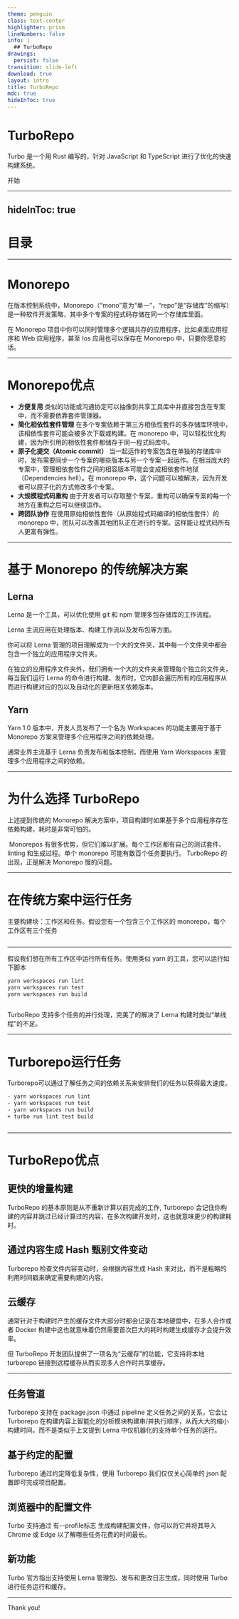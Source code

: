 ```yaml
---
theme: penguin
class: text-center
highlighter: prism
lineNumbers: false
info: |
  ## TurboRepo
drawings:
  persist: false
transition: slide-left
download: true
layout: intro
title: TurboRepo
mdc: true
hideInToc: true
---
```


# TurboRepo

Turbo 是一个用 Rust 编写的，针对 JavaScript 和 TypeScript 进行了优化的快速构建系统。

<div class="pt-12">
  <span @click="$slidev.nav.next" class="px-2 py-1 rounded cursor-pointer" hover="bg-white bg-opacity-10">
    开始 <carbon:arrow-right class="inline"/>
  </span>
</div>


---
hideInToc: true
---
# 目录
<div class="mb-6"></div>
<Toc maxDepth="1"></Toc>

---

# Monorepo
在版本控制系统中，Monorepo（“mono”意为“单一”，“repo”是“存储库”的缩写）是一种软件开发策略，其中多个专案的程式码存储在同一个存储库里面。

在 Monorepo 项目中你可以同时管理多个逻辑共存的应用程序，比如桌面应用程序和 Web 应用程序，甚至 Ios 应用也可以保存在 Monorepo 中，只要你愿意的话。

---

# Monorepo优点

- **方便复用**
类似的功能或沟通协定可以抽像到共享工具库中并直接包含在专案中，而不需要依靠套件管理器。
- **简化相依性套件管理**
在多个专案依赖于第三方相依性套件的多存储库环境中，该相依性套件可能会被多次下载或构建。在 monorepo 中，可以轻松优化构建，因为所引用的相依性套件都储存于同一程式码库中。
- **原子化提交（Atomic commit）**
当一起运作的专案包含在单独的存储库中时，发布需要同步一个专案的哪些版本与另一个专案一起运作。在相当庞大的专案中，管理相依套性件之间的相容版本可能会变成相依套件地狱（Dependencies hell）。在 monorepo 中，这个问题可以被解决，因为开发者可以原子化的方式修改多个专案。
- **大规模程式码重构**
由于开发者可以存取整个专案，重构可以确保专案的每一个地方在重构之后可以继续运作。
- **跨团队协作**
在使用原始相依性套件（从原始程式码编译的相依性套件）的 monorepo 中，团队可以改善其他团队正在进行的专案。这样能让程式码所有人更富有弹性。

---

# 基于 Monorepo 的传统解决方案

## Lerna

Lerna 是一个工具，可以优化使用 git 和 npm 管理多包存储库的工作流程。

Lerna 主流应用在处理版本、构建工作流以及发布包等方面。

你可以将 Lerna 管理的项目理解成为一个大的文件夹，其中每一个文件夹中都会包含一个独立的应用程序文件夹。

在独立的应用程序文件夹外，我们拥有一个大的文件夹来管理每个独立的文件夹，每当我们运行 Lerna 的命令进行构建、发布时，它内部会遍历所有的应用程序从而进行构建对应的包以及自动化的更新相关依赖版本。

## Yarn

Yarn 1.0 版本中，开发人员发布了一个名为 Workspaces 的功能主要用于基于 Monorepo 方案来管理多个应用程序之间的依赖处理。

通常业界主流基于 Lerna 负责发布和版本控制，而使用 Yarn Workspaces 来管理多个应用程序之间的依赖。

---

# 为什么选择 TurboRepo

上述提到传统的 Monorepo 解决方案中，项目构建时如果基于多个应用程序存在依赖构建，耗时是非常可怕的。

<img src="/img/why-turborepo-problem.webp" alt="" srcset="">
Monorepos 有很多优势，但它们难以扩展。每个工作区都有自己的测试套件、linting 和生成过程。单个 monorepo 可能有数百个任务要执行。
TurboRepo 的出现，正是解决 Monorepo 慢的问题。

---

# 在传统方案中运行任务
主要构建块：工作区和任务。假设您有一个包含三个工作区的 monorepo，每个工作区有三个任务

<img src="/img/your-workspaces-excalidraw.webp" alt="" srcset="">

<!--
apps/web apps/doc 都依赖 packages/shared .当它们被构建（通过 build ）时，它们需要 packages/shared 首先被构建。
-->

---

假设我们想在所有工作区中运行所有任务。使用类似 yarn 的工具，您可以运行如下脚本
```sh
yarn workspaces run lint
yarn workspaces run test
yarn workspaces run build
```
<img src="/img/yarn-workspaces-excalidraw.webp" alt="" srcset="" class="h-80">

TurboRepo 支持多个任务的并行处理，完美了的解决了 Lerna 构建时类似“单线程”的不足。

<!--
这是运行这些任务的最慢方法。每个任务都需要等待前一个任务完成才能开始。为了改进这一点，我们需要一个可以多任务处理的工具。
-->

---

# Turborepo运行任务
Turborepo可以通过了解任务之间的依赖关系来安排我们的任务以获得最大速度。
```sh
- yarn workspaces run lint
- yarn workspaces run test
- yarn workspaces run build
+ turbo run lint test build
```
<img src="/img/turborepo-excalidraw.webp" alt="" srcset="" class="h-70">

<!-- Turborepo将在所有可用的CPU上尽可能多地执行任务 -->

---

# TurboRepo优点

## 更快的增量构建

TurboRepo 的基本原则是从不重新计算以前完成的工作, Turborepo 会记住你构建的内容并跳过已经计算过的内容，在多次构建开发时，这也就意味更少的构建耗时。

## 通过内容生成 Hash 甄别文件变动

Turborepo 检查文件内容变动时，会根据内容生成 Hash 来对比，而不是粗略的利用时间戳来确定需要构建的内容。

## 云缓存

通常针对于构建时产生的缓存文件大部分时都会记录在本地硬盘中，在多人合作或者 Docker 构建中这也就意味着仍然需要首次巨大的耗时构建生成缓存才会提升效率。

但 TurboRepo 开发团队提供了一项名为“云缓存”的功能，它支持将本地 turborepo 链接到远程缓存从而实现多人合作时共享缓存。

---

## 任务管道

Turborepo 支持在 package.json 中通过 pipeline 定义任务之间的关系，它会让 Turborepo 在构建内容上智能化的分析模块构建串/并执行顺序，从而大大的缩小构建时间。而不是类似于上文提到 Lerna 中仅机器化的支持单个任务的运行。

## 基于约定的配置

Turborepo 通过约定降低复杂性，使用 Turborepo 我们仅仅关心简单的 json 配置即可完成项目配置。

## 浏览器中的配置文件

Turbo 支持通过 有--profile标志 生成构建配置文件，你可以将它并将其导入 Chrome 或 Edge 以了解哪些任务花费的时间最长。

## 新功能

Turbo 官方指出支持使用 Lerna 管理包、发布和更改日志生成，同时使用 Turbo 进行任务运行和缓存。

---

Thank you!
